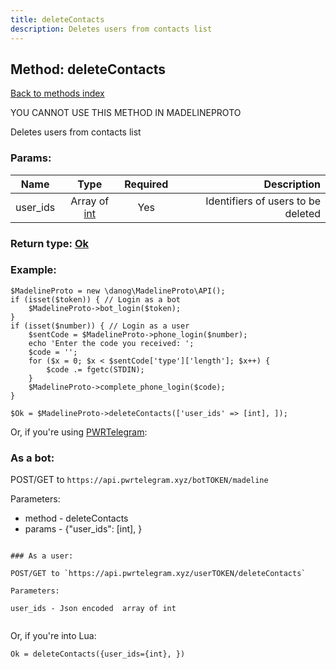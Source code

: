 ```yaml
---
title: deleteContacts
description: Deletes users from contacts list
---
```

## Method: deleteContacts  
[Back to methods index](index.md)


YOU CANNOT USE THIS METHOD IN MADELINEPROTO


Deletes users from contacts list

### Params:

| Name     |    Type       | Required | Description |
|----------|:-------------:|:--------:|------------:|
|user\_ids|Array of [int](../types/int.md) | Yes|Identifiers of users to be deleted|


### Return type: [Ok](../types/Ok.md)

### Example:


```
$MadelineProto = new \danog\MadelineProto\API();
if (isset($token)) { // Login as a bot
    $MadelineProto->bot_login($token);
}
if (isset($number)) { // Login as a user
    $sentCode = $MadelineProto->phone_login($number);
    echo 'Enter the code you received: ';
    $code = '';
    for ($x = 0; $x < $sentCode['type']['length']; $x++) {
        $code .= fgetc(STDIN);
    }
    $MadelineProto->complete_phone_login($code);
}

$Ok = $MadelineProto->deleteContacts(['user_ids' => [int], ]);
```

Or, if you're using [PWRTelegram](https://pwrtelegram.xyz):

### As a bot:

POST/GET to `https://api.pwrtelegram.xyz/botTOKEN/madeline`

Parameters:

* method - deleteContacts
* params - {"user_ids": [int], }

```

### As a user:

POST/GET to `https://api.pwrtelegram.xyz/userTOKEN/deleteContacts`

Parameters:

user_ids - Json encoded  array of int


```

Or, if you're into Lua:

```
Ok = deleteContacts({user_ids={int}, })
```


